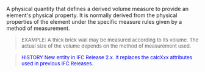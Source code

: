 ﻿A physical quantity that defines a derived volume measure to provide an element's physical property. It is normally derived from the physical properties of the element under the specific measure rules given by a method of measurement.

> <font size="-1">EXAMPLE: A thick brick wall may be measured
		according to its volume. The actual size of the volume depends on the method of
		measurement used.</font>

> <font color="#0000FF" size="-1">HISTORY New entity in IFC Release 2.x.
		  It replaces the calcXxx attributes used in previous IFC
		  Releases.</font>
>
